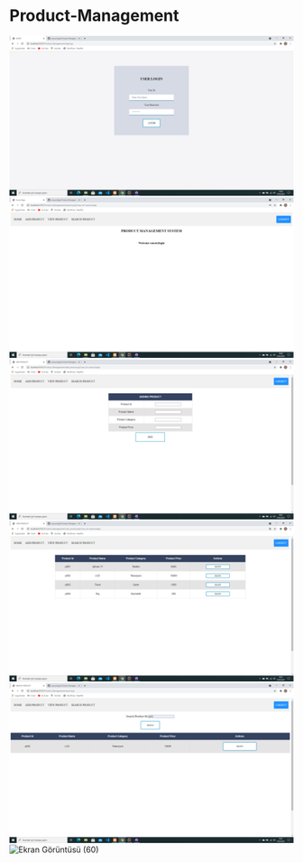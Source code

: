 # Product-Management

![Ekran Görüntüsü (55)](https://github.com/cansuciloglu/Product-Management/blob/main/Product_Management/Screenshots/Ekran%20G%C3%B6r%C3%BCnt%C3%BCs%C3%BC%20(55).png) 
![Ekran Görüntüsü (56)](https://github.com/cansuciloglu/Product-Management/blob/main/Product_Management/Screenshots/Ekran%20G%C3%B6r%C3%BCnt%C3%BCs%C3%BC%20(56).png) 
![Ekran Görüntüsü (57)](https://github.com/cansuciloglu/Product-Management/blob/main/Product_Management/Screenshots/Ekran%20G%C3%B6r%C3%BCnt%C3%BCs%C3%BC%20(57).png) 
![Ekran Görüntüsü (58)](https://github.com/cansuciloglu/Product-Management/blob/main/Product_Management/Screenshots/Ekran%20G%C3%B6r%C3%BCnt%C3%BCs%C3%BC%20(58).png) 
![Ekran Görüntüsü (59)](https://github.com/cansuciloglu/Product-Management/blob/main/Product_Management/Screenshots/Ekran%20G%C3%B6r%C3%BCnt%C3%BCs%C3%BC%20(59).png) 
![Ekran Görüntüsü (60)](https://github.com/cansuciloglu/Product-Management/blob/main/Product_Management/Screenshots/Ekran%20G%C3%B6r%C3%BCnt%C3%BCs%C3%BC%20(60).png) 



